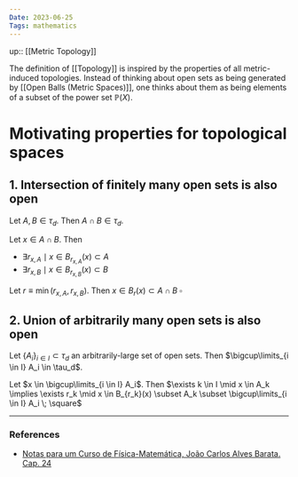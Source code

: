 ```yaml
---
Date: 2023-06-25
Tags: mathematics
---
```

up:: [[Metric Topology]]

The definition of [[Topology]] is inspired by the properties of all metric-induced topologies. Instead of thinking about open sets as being generated by [[Open Balls (Metric Spaces)]], one thinks about them as being elements of a subset of the power set $\mathbb{P}(X)$.

# Motivating properties for topological spaces
## 1. Intersection of finitely many open sets is also open
Let $A, B \in \tau_d$. Then $A \cap B \in \tau_d$.

Let $x \in A \cap B$. Then 
- $\exists r_{x,A} \mid x \in B_{r_{x,A}}(x) \subset A$
- $\exists r_{x,B} \mid x \in B_{r_{x,B}}(x) \subset B$

Let $r \equiv \min(r_{x,A}, r_{x,B})$. Then $x \in B_r(x) \subset A \cap B \; \square$

## 2. Union of arbitrarily many open sets is also open
Let $\{A_i\}_{i \in I} \subset \tau_d$ an arbitrarily-large set of open sets. Then $\bigcup\limits_{i \in I} A_i \in \tau_d$.

Let $x \in \bigcup\limits_{i \in I} A_i$. Then $\exists k \in I \mid x \in A_k \implies \exists r_k \mid x \in B_{r_k}(x) \subset A_k \subset \bigcup\limits_{i \in I} A_i \; \square$

---
### References
- [Notas para um Curso de Física-Matemática, João Carlos Alves Barata. Cap. 24](http://denebola.if.usp.br/~jbarata/Notas_de_aula/arquivos/nc-cap24.pdf) 